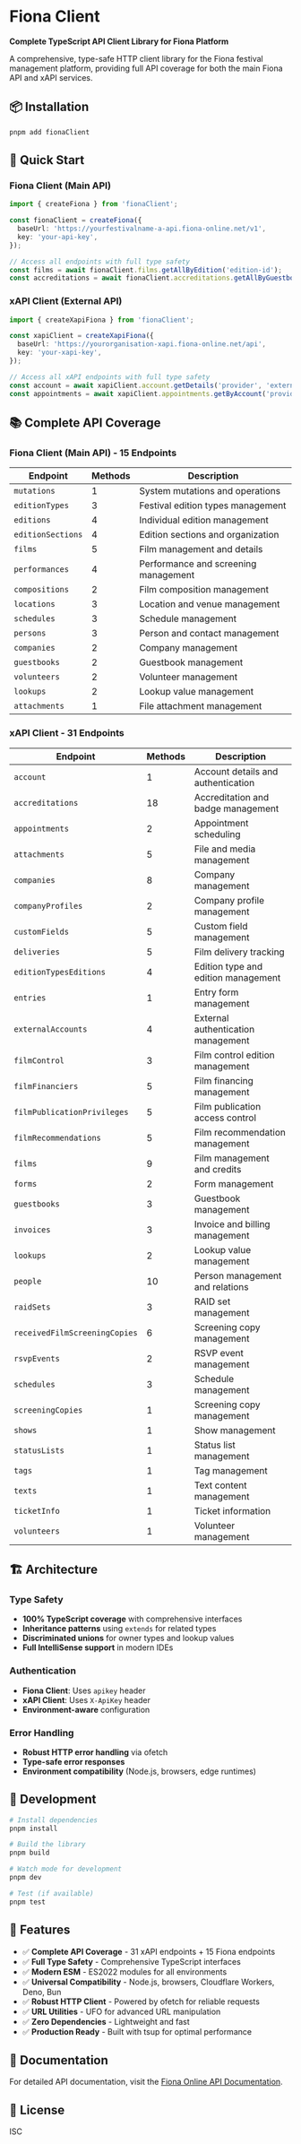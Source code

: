# Fiona Client

**Complete TypeScript API Client Library for Fiona Platform**

A comprehensive, type-safe HTTP client library for the Fiona festival management platform, providing full API coverage for both the main Fiona API and xAPI services.

## 📦 Installation

```bash
pnpm add fionaClient
```

## 🚀 Quick Start

### Fiona Client (Main API)

```typescript
import { createFiona } from 'fionaClient';

const fionaClient = createFiona({
  baseUrl: 'https://yourfestivalname-a-api.fiona-online.net/v1',
  key: 'your-api-key',
});

// Access all endpoints with full type safety
const films = await fionaClient.films.getAllByEdition('edition-id');
const accreditations = await fionaClient.accreditations.getAllByGuestbook('guestbook-id');
```

### xAPI Client (External API)

```typescript
import { createXapiFiona } from 'fionaClient';

const xapiClient = createXapiFiona({
  baseUrl: 'https://yourorganisation-xapi.fiona-online.net/api',
  key: 'your-xapi-key',
});

// Access all xAPI endpoints with full type safety
const account = await xapiClient.account.getDetails('provider', 'external-id');
const appointments = await xapiClient.appointments.getByAccount('provider', 'external-id', 'guestbook-id');
```

## 📚 Complete API Coverage

### Fiona Client (Main API) - 15 Endpoints

| Endpoint | Methods | Description |
|----------|---------|-------------|
| `mutations` | 1 | System mutations and operations |
| `editionTypes` | 3 | Festival edition types management |
| `editions` | 4 | Individual edition management |
| `editionSections` | 4 | Edition sections and organization |
| `films` | 5 | Film management and details |
| `performances` | 4 | Performance and screening management |
| `compositions` | 2 | Film composition management |
| `locations` | 3 | Location and venue management |
| `schedules` | 3 | Schedule management |
| `persons` | 3 | Person and contact management |
| `companies` | 2 | Company management |
| `guestbooks` | 2 | Guestbook management |
| `volunteers` | 2 | Volunteer management |
| `lookups` | 2 | Lookup value management |
| `attachments` | 1 | File attachment management |

### xAPI Client - 31 Endpoints

| Endpoint | Methods | Description |
|----------|---------|-------------|
| `account` | 1 | Account details and authentication |
| `accreditations` | 18 | Accreditation and badge management |
| `appointments` | 2 | Appointment scheduling |
| `attachments` | 5 | File and media management |
| `companies` | 8 | Company management |
| `companyProfiles` | 2 | Company profile management |
| `customFields` | 5 | Custom field management |
| `deliveries` | 5 | Film delivery tracking |
| `editionTypesEditions` | 4 | Edition type and edition management |
| `entries` | 1 | Entry form management |
| `externalAccounts` | 4 | External authentication management |
| `filmControl` | 3 | Film control edition management |
| `filmFinanciers` | 5 | Film financing management |
| `filmPublicationPrivileges` | 5 | Film publication access control |
| `filmRecommendations` | 5 | Film recommendation management |
| `films` | 9 | Film management and credits |
| `forms` | 2 | Form management |
| `guestbooks` | 3 | Guestbook management |
| `invoices` | 3 | Invoice and billing management |
| `lookups` | 2 | Lookup value management |
| `people` | 10 | Person management and relations |
| `raidSets` | 3 | RAID set management |
| `receivedFilmScreeningCopies` | 6 | Screening copy management |
| `rsvpEvents` | 2 | RSVP event management |
| `schedules` | 3 | Schedule management |
| `screeningCopies` | 1 | Screening copy management |
| `shows` | 1 | Show management |
| `statusLists` | 1 | Status list management |
| `tags` | 1 | Tag management |
| `texts` | 1 | Text content management |
| `ticketInfo` | 1 | Ticket information |
| `volunteers` | 1 | Volunteer management |

## 🏗️ Architecture

### Type Safety
- **100% TypeScript coverage** with comprehensive interfaces
- **Inheritance patterns** using `extends` for related types
- **Discriminated unions** for owner types and lookup values
- **Full IntelliSense support** in modern IDEs

### Authentication
- **Fiona Client**: Uses `apikey` header
- **xAPI Client**: Uses `X-ApiKey` header
- **Environment-aware** configuration

### Error Handling
- **Robust HTTP error handling** via ofetch
- **Type-safe error responses**
- **Environment compatibility** (Node.js, browsers, edge runtimes)

## 🔧 Development

```bash
# Install dependencies
pnpm install

# Build the library
pnpm build

# Watch mode for development
pnpm dev

# Test (if available)
pnpm test
```

## 🌟 Features

- ✅ **Complete API Coverage** - 31 xAPI endpoints + 15 Fiona endpoints
- ✅ **Full Type Safety** - Comprehensive TypeScript interfaces
- ✅ **Modern ESM** - ES2022 modules for all environments
- ✅ **Universal Compatibility** - Node.js, browsers, Cloudflare Workers, Deno, Bun
- ✅ **Robust HTTP Client** - Powered by ofetch for reliable requests
- ✅ **URL Utilities** - UFO for advanced URL manipulation
- ✅ **Zero Dependencies** - Lightweight and fast
- ✅ **Production Ready** - Built with tsup for optimal performance

## 📖 Documentation

For detailed API documentation, visit the [Fiona Online API Documentation](https://fionaonlinexapi.docs.apiary.io/).

## 📄 License

ISC


